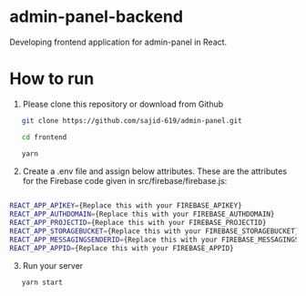 # admin-panel-backend
Developing frontend application for admin-panel in React.

# How to run
1. Please clone this repository or download from Github

```sh
   git clone https://github.com/sajid-619/admin-panel.git
```
```sh
   cd frontend
```
```sh
   yarn
```

2. Create a .env file and assign below attributes. These are the attributes for the Firebase code given in src/firebase/firebase.js:
```sh
   
REACT_APP_APIKEY={Replace this with your FIREBASE_APIKEY}
REACT_APP_AUTHDOMAIN={Replace this with your FIREBASE_AUTHDOMAIN}
REACT_APP_PROJECTID={Replace this with your FIREBASE_PROJECTID}
REACT_APP_STORAGEBUCKET={Replace this with your FIREBASE_STORAGEBUCKET}
REACT_APP_MESSAGINGSENDERID={Replace this with your FIREBASE_MESSAGINGSENDERID}
REACT_APP_APPID={Replace this with your FIREBASE_APPID}
```

3. Run your server 
```sh
   yarn start
```
